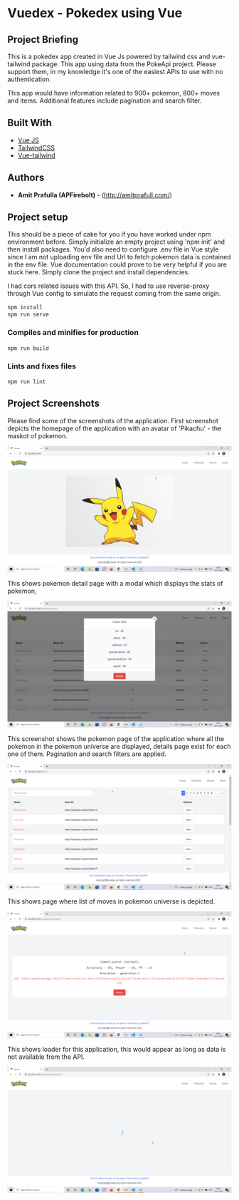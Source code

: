 # Vuedex - Pokedex using Vue

## Project Briefing

This is a pokedex app created in Vue Js powered by tailwind css and vue-tailwind package. This app using data from the PokeApi project. Please support them, in my knowledge it's one of the easiest APIs to use with no authentication. 

This app would have information related to 900+ pokemon, 800+ moves and items. Additional features include pagination and search filter.

## Built With

* [Vue JS](https://vuejs.org/)
* [TailwindCSS](https://tailwindcss.com/)
* [Vue-tailwind](https://www.vue-tailwind.com/)

## Authors

* **Amit Prafulla (APFirebolt)** - (http://amitprafull.com/)
## Project setup
This should be a piece of cake for you if you have worked under npm environment before. Simply initialize an empty project using 'npm init' and then install packages. You'd also need to configure .env file in Vue style since I am not uploading env file and Url to fetch pokemon data is contained in the env file. Vue documentation could prove to be very helpful if you are stuck here. Simply clone the project and install dependencies.

I had cors related issues with this API. So, I had to use reverse-proxy through Vue config to simulate the request coming from the same origin.
```
npm install
npm run serve
```
### Compiles and minifies for production
```
npm run build
```

### Lints and fixes files
```
npm run lint
```
## Project Screenshots

Please find some of the screenshots of the application. First screenshot depicts the homepage of the application with an avatar of 'Pikachu' - the maskot of pokemon.

![alt text](./screenshots/home.png)

This shows pokemon detail page with a modal which displays the stats of pokemon,

![alt text](./screenshots/pokemon-detail.png)

This screenshot shows the pokemon page of the application where all the pokemon in the pokemon universe are displayed, details page exist for each one of them. Pagination and search filters are applied.

![alt text](./screenshots/pokemon-list.png)

This shows page where list of moves in pokemon universe is depicted.

![alt text](./screenshots/move-detail.png)

This shows loader for this application, this would appear as long as data is not available from the API.

![alt text](./screenshots/loader.png)